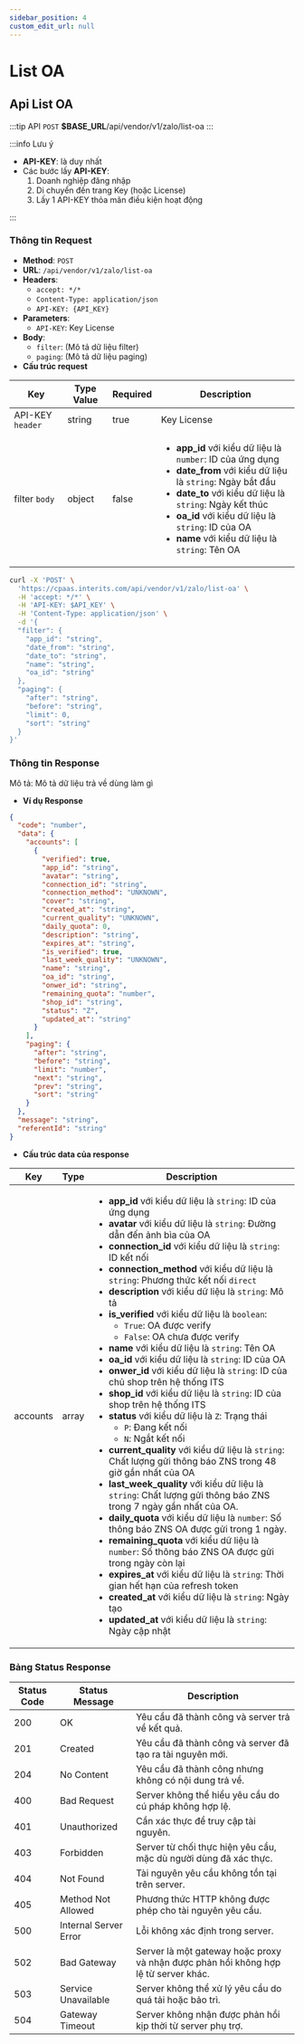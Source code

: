 ```yaml
---
sidebar_position: 4
custom_edit_url: null
---
```


# List OA

## Api List OA  

:::tip API
  `POST` __$BASE_URL__/api/vendor/v1/zalo/list-oa
:::

:::info Lưu ý 

  - __API-KEY__: là duy nhất
  - Các bước lấy __API-KEY__: 
    1. Doanh nghiệp đăng nhập
    2. Di chuyển đến trang Key (hoặc License)
    3. Lấy 1 API-KEY thỏa mãn điều kiện hoạt động

:::

### Thông tin Request

- **Method**: `POST`
- **URL**: `/api/vendor/v1/zalo/list-oa`
- **Headers**: 
  - `accept: */*`
  - `Content-Type: application/json`
  - `API-KEY: {API_KEY}`
- **Parameters**:
  - `API-KEY`: Key License
- **Body**:
  - `filter`: (Mô tả dữ liệu filter)
  - `paging`: (Mô tả dữ liệu paging)
- **Cấu trúc request**

| Key          | Type Value            |     Required    | Description   |
|------------- |-----------------------|-----------------|---------------               |
| API-KEY `header`       | string                | true            |    Key License         |
| filter `body`         | object                | false            |     <ul><li>**app_id** với kiểu dữ liệu là `number`: ID của ứng dụng </li><li>**date_from** với kiểu dữ liệu là `string`: Ngày bắt đầu  </li><li>**date_to** với kiểu dữ liệu là `string`: Ngày kết thúc  </li><li>**oa_id** với kiểu dữ liệu là `string`: ID của OA  </li><li>**name** với kiểu dữ liệu là `string`: Tên OA </li></ul>      |

```bash
curl -X 'POST' \
  'https://cpaas.interits.com/api/vendor/v1/zalo/list-oa' \
  -H 'accept: */*' \
  -H 'API-KEY: $API_KEY' \
  -H 'Content-Type: application/json' \
  -d '{
  "filter": {
    "app_id": "string",
    "date_from": "string",
    "date_to": "string",
    "name": "string",
    "oa_id": "string"
  },
  "paging": {
    "after": "string",
    "before": "string",
    "limit": 0,
    "sort": "string"
  }
}'
```

### Thông tin Response

Mô tả: Mô tả dữ liệu trả về dùng làm gì 

- **Ví dụ Response**

```json
{
  "code": "number",
  "data": {
    "accounts": [
      {
        "verified": true,
        "app_id": "string",
        "avatar": "string",
        "connection_id": "string",
        "connection_method": "UNKNOWN",
        "cover": "string",
        "created_at": "string",
        "current_quality": "UNKNOWN",
        "daily_quota": 0,
        "description": "string",
        "expires_at": "string",
        "is_verified": true,
        "last_week_quality": "UNKNOWN",
        "name": "string",
        "oa_id": "string",
        "onwer_id": "string",
        "remaining_quota": "number",
        "shop_id": "string",
        "status": "Z",
        "updated_at": "string"
      }
    ],
    "paging": {
      "after": "string",
      "before": "string",
      "limit": "number",
      "next": "string",
      "prev": "string",
      "sort": "string"
    }
  },
  "message": "string",
  "referentId": "string"
}
```

- **Cấu trúc data của response**

| Key        | Type            | Description       |
|------------- |-----------------|-------------------|
| accounts | array |  <ul><li>**app_id** với kiểu dữ liệu là `string`: ID của ứng dụng  </li><li>**avatar** với kiểu dữ liệu là `string`: Đường dẫn đến ảnh bìa của OA  </li><li>**connection_id** với kiểu dữ liệu là `string`: ID kết nối </li><li>**connection_method** với kiểu dữ liệu là `string`: Phương thức kết nối `direct` </li><li>**description** với kiểu dữ liệu là `string`: Mô tả  </li><li>**is_verified** với kiểu dữ liệu là `boolean`: <ul><li>`True`: OA được verify</li><li> `False`: OA chưa được verify</li></ul> </li><li>**name** với kiểu dữ liệu là `string`: Tên OA  </li><li>**oa_id** với kiểu dữ liệu là `string`: ID của OA  </li><li>**onwer_id** với kiểu dữ liệu là `string`: ID của chủ shop trên hệ thống ITS  </li><li>**shop_id** với kiểu dữ liệu là `string`: ID của shop trên hệ thống ITS  </li><li>**status** với kiểu dữ liệu là `Z`: Trạng thái <ul><li>`P`: Đang kết nối</li><li> `N`: Ngắt kết nối</li></ul> </li><li>**current_quality** với kiểu dữ liệu là `string`: Chất lượng gửi thông báo ZNS trong 48 giờ gần nhất của OA  </li><li>**last_week_quality** với kiểu dữ liệu là `string`: Chất lượng gửi thông báo ZNS trong 7 ngày gần nhất của OA.  </li><li>**daily_quota** với kiểu dữ liệu là `number`: Số thông báo ZNS OA được gửi trong 1 ngày.  </li><li>**remaining_quota** với kiểu dữ liệu là `number`: Số thông báo ZNS OA được gửi trong ngày còn lại </li><li>**expires_at** với kiểu dữ liệu là `string`: Thời gian hết hạn của refresh token  </li><li>**created_at** với kiểu dữ liệu là `string`: Ngày tạo  </li><li>**updated_at** với kiểu dữ liệu là `string`: Ngày cập nhật  </li></ul> | 

### Bảng Status Response

| Status Code | Status Message            | Description                                                                 |
|-------------|---------------------------|-----------------------------------------------------------------------------|
| 200         | OK                        | Yêu cầu đã thành công và server trả về kết quả.                           |
| 201         | Created                   | Yêu cầu đã thành công và server đã tạo ra tài nguyên mới.                  |
| 204         | No Content                | Yêu cầu đã thành công nhưng không có nội dung trả về.                      |
| 400         | Bad Request               | Server không thể hiểu yêu cầu do cú pháp không hợp lệ.                    |
| 401         | Unauthorized              | Cần xác thực để truy cập tài nguyên.                                       |
| 403         | Forbidden                 | Server từ chối thực hiện yêu cầu, mặc dù người dùng đã xác thực.           |
| 404         | Not Found                 | Tài nguyên yêu cầu không tồn tại trên server.                              |
| 405         | Method Not Allowed         | Phương thức HTTP không được phép cho tài nguyên yêu cầu.                   |
| 500         | Internal Server Error     | Lỗi không xác định trong server.                                            |
| 502         | Bad Gateway               | Server là một gateway hoặc proxy và nhận được phản hồi không hợp lệ từ server khác. |
| 503         | Service Unavailable       | Server không thể xử lý yêu cầu do quá tải hoặc bảo trì.                    |
| 504         | Gateway Timeout           | Server không nhận được phản hồi kịp thời từ server phụ trợ.                |



